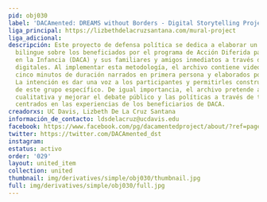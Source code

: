 ```yaml
---
pid: obj030
label: 'DACAmented: DREAMS without Borders - Digital Storytelling Project'
liga_principal: https://lizbethdelacruzsantana.com/mural-project
liga_adicional: 
descripción: Este proyecto de defensa política se dedica a elaborar un archivo digital
  bilingue sobre los beneficiados por el programa de Acción Diferida para los Llegados
  en la Infancia (DACA) y sus familiares y amigos inmediatos a través de historias
  digitales. Al implementar esta metodología, el archivo contiene videos de dos a
  cinco minutos de duración narrados en primera persona y elaborados por los participantes.
  La intención es dar una voz a los participantes y permitirles construir una imagen
  de este grupo especí­fico. De igual importancia, el archivo pretende agregar información
  cualitativa y mejorar el debate público y las polí­ticas a través de testimonios
  centrados en las experiencias de los beneficiarios de DACA.
creadorxs: UC Davis, Lizbeth De La Cruz Santana
información_de_contacto: ldsdelacruz@ucdavis.edu
facebook: https://www.facebook.com/pg/dacamentedproject/about/?ref=page_internal
twitter: https://twitter.com/DACAmented_dst
instagram: 
estatus: activo
order: '029'
layout: united_item
collection: united
thumbnail: img/derivatives/simple/obj030/thumbnail.jpg
full: img/derivatives/simple/obj030/full.jpg
---
```

